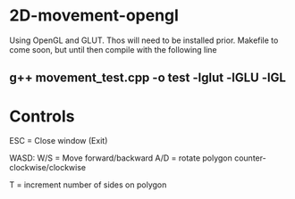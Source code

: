 # 2D-movement-opengl

Using OpenGL and GLUT. Thos will need to be installed prior.
Makefile to come soon, but until then compile with the following line

## g++ movement_test.cpp -o test -lglut -lGLU -lGL


# Controls
ESC = Close window (Exit)

WASD:
  W/S = Move forward/backward
  A/D = rotate polygon counter-clockwise/clockwise

T = increment number of sides on polygon
